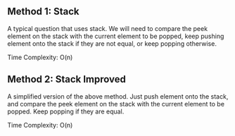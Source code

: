 ## Method 1: Stack

A typical question that uses stack. We will need to compare the peek element on the stack with the current element to be popped, keep pushing element onto the stack if
they are not equal, or keep popping otherwise.

Time Complexity: O(n)

## Method 2: Stack Improved

A simplified version of the above method. Just push element onto the stack, and compare the peek element on the stack with the current element to be popped. Keep 
popping if they are equal.

Time Complexity: O(n)
